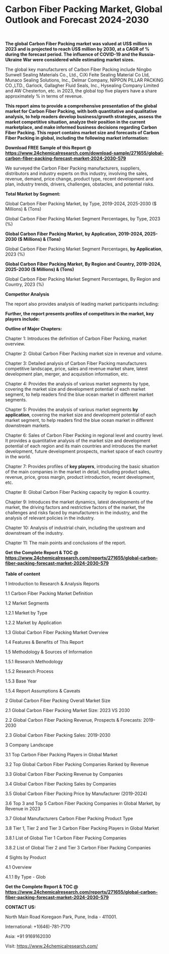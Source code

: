<h1>Carbon Fiber Packing Market, Global Outlook and Forecast 2024-2030</h1><br/><p><strong>The global Carbon Fiber Packing market was valued at US$ million in 2023 and is projected to reach US$ million by 2030, at a <strong>CAGR</strong> of % during the forecast period. The influence of COVID-19 and the Russia-Ukraine War were considered while estimating market sizes.</strong></p><p>The global key manufacturers of Carbon Fiber Packing include Ningbo Sunwell Sealing Materials Co., Ltd., CiXi Feite Sealing Material Co Ltd, Munaco Sealing Solutions, Inc., Delmar Company, NIPPON PILLAR PACKING CO.,LTD., Garlock, Gallagher Fluid Seals, Inc., Hysealing Company Limited and AW Chesterton, etc. in 2023, the global top five players have a share approximately % in terms of revenue.</p><p><strong>This report aims to provide a comprehensive presentation of the global market for Carbon Fiber Packing, with both quantitative and qualitative analysis, to help readers develop business/growth strategies, assess the market competitive situation, analyze their position in the current marketplace, and make informed business decisions regarding Carbon Fiber Packing. This report contains market size and forecasts of Carbon Fiber Packing in global, including the following market information:</strong></p><div><b>Download FREE Sample of this Report @ <a href="https://www.24chemicalresearch.com/download-sample/271655/global-carbon-fiber-packing-forecast-market-2024-2030-579">https://www.24chemicalresearch.com/download-sample/271655/global-carbon-fiber-packing-forecast-market-2024-2030-579</a></b></div><p>We surveyed the Carbon Fiber Packing manufacturers, suppliers, distributors and industry experts on this industry, involving the sales, revenue, demand, price change, product type, recent development and plan, industry trends, drivers, challenges, obstacles, and potential risks.</p><p><strong>Total Market by Segment:</strong></p><p>Global Carbon Fiber Packing Market, by Type, 2019-2024, 2025-2030 ($ Millions) & (Tons)</p><p>Global Carbon Fiber Packing Market Segment Percentages, by Type, 2023 (%)</p><p><strong>Global Carbon Fiber Packing Market, <strong>by Application</strong>, 2019-2024, 2025-2030 ($ Millions) & (Tons)</strong></p><p>Global Carbon Fiber Packing Market Segment Percentages, <strong>by Application</strong>, 2023 (%)</p><p><strong>Global Carbon Fiber Packing Market, By Region and Country, 2019-2024, 2025-2030 ($ Millions) & (Tons)</strong></p><p>Global Carbon Fiber Packing Market Segment Percentages, By Region and Country, 2023 (%)</p><p><strong>Competitor Analysis</strong></p><p>The report also provides analysis of leading market participants including:</p><p><strong>Further, the report presents profiles of competitors in the market, <strong>key players</strong> include:</strong></p><p><strong>Outline of Major Chapters:</strong></p><p>Chapter 1: Introduces the definition of Carbon Fiber Packing, market overview.</p><p>Chapter 2: Global Carbon Fiber Packing market size in revenue and volume.</p><p>Chapter 3: Detailed analysis of Carbon Fiber Packing manufacturers competitive landscape, price, sales and revenue market share, latest development plan, merger, and acquisition information, etc.</p><p>Chapter 4: Provides the analysis of various market segments by type, covering the market size and development potential of each market segment, to help readers find the blue ocean market in different market segments.</p><p>Chapter 5: Provides the analysis of various market segments <strong>by application</strong>, covering the market size and development potential of each market segment, to help readers find the blue ocean market in different downstream markets.</p><p>Chapter 6: Sales of Carbon Fiber Packing in regional level and country level. It provides a quantitative analysis of the market size and development potential of each region and its main countries and introduces the market development, future development prospects, market space of each country in the world.</p><p>Chapter 7: Provides profiles of <strong>key players</strong>, introducing the basic situation of the main companies in the market in detail, including product sales, revenue, price, gross margin, product introduction, recent development, etc.</p><p>Chapter 8: Global Carbon Fiber Packing capacity by region & country.</p><p>Chapter 9: Introduces the market dynamics, latest developments of the market, the driving factors and restrictive factors of the market, the challenges and risks faced by manufacturers in the industry, and the analysis of relevant policies in the industry.</p><p>Chapter 10: Analysis of industrial chain, including the upstream and downstream of the industry.</p><p>Chapter 11: The main points and conclusions of the report.</p><div><b>Get the Complete Report & TOC @ <a href="https://www.24chemicalresearch.com/reports/271655/global-carbon-fiber-packing-forecast-market-2024-2030-579">https://www.24chemicalresearch.com/reports/271655/global-carbon-fiber-packing-forecast-market-2024-2030-579</a></b></div><br><b>Table of content</b><p>1 Introduction to Research & Analysis Reports<br />
 
  1.1 Carbon Fiber Packing Market Definition<br />
 
  1.2 Market Segments<br />
 
  1.2.1 Market by Type<br />
 
  1.2.2 Market by Application<br />
 
  1.3 Global Carbon Fiber Packing Market Overview<br />
 
  1.4 Features & Benefits of This Report<br />
 
  1.5 Methodology & Sources of Information<br />
 
  1.5.1 Research Methodology<br />
 
  1.5.2 Research Process<br />
 
  1.5.3 Base Year<br />
 
  1.5.4 Report Assumptions & Caveats<br />
 
 2 Global Carbon Fiber Packing Overall Market Size<br />
 
  2.1 Global Carbon Fiber Packing Market Size: 2023 VS 2030<br />
 
  2.2 Global Carbon Fiber Packing Revenue, Prospects & Forecasts: 2019-2030<br />
 
  2.3 Global Carbon Fiber Packing Sales: 2019-2030<br />
 
 3 Company Landscape<br />
 
  3.1 Top Carbon Fiber Packing Players in Global Market<br />
 
  3.2 Top Global Carbon Fiber Packing Companies Ranked by Revenue<br />
 
  3.3 Global Carbon Fiber Packing Revenue by Companies<br />
 
  3.4 Global Carbon Fiber Packing Sales by Companies<br />
 
  3.5 Global Carbon Fiber Packing Price by Manufacturer (2019-2024)<br />
 
  3.6 Top 3 and Top 5 Carbon Fiber Packing Companies in Global Market, by Revenue in 2023<br />
 
  3.7 Global Manufacturers Carbon Fiber Packing Product Type<br />
 
  3.8 Tier 1, Tier 2 and Tier 3 Carbon Fiber Packing Players in Global Market<br />
 
  3.8.1 List of Global Tier 1 Carbon Fiber Packing Companies<br />
 
  3.8.2 List of Global Tier 2 and Tier 3 Carbon Fiber Packing Companies<br />
 
 4 Sights by Product<br />
 
  4.1 Overview<br />
 
  4.1.1 By Type - Glob<br><div><b>Get the Complete Report & TOC @ <a href="https://www.24chemicalresearch.com/reports/271655/global-carbon-fiber-packing-forecast-market-2024-2030-579">https://www.24chemicalresearch.com/reports/271655/global-carbon-fiber-packing-forecast-market-2024-2030-579</a></b></div></p>
 
 <b>CONTACT US:</b><br>
 
 North Main Road Koregaon Park, Pune, India - 411001.<br/>
 
 International: +1(646)-781-7170<br/>
 
 Asia: +91 9169162030<br/>
 
 Visit: <a href="https://www.24chemicalresearch.com/">https://www.24chemicalresearch.com/</a>
 
 <br>
